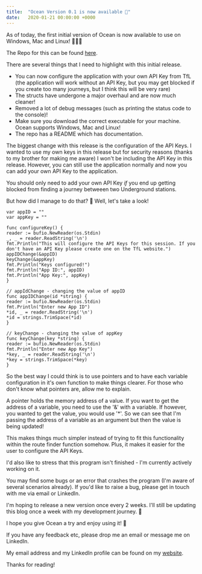 ```yaml
---
title:  "Ocean Version 0.1 is now available 🌊"
date:   2020-01-21 00:00:00 +0000
---
```


As of today, the first initial version of Ocean is now available to use on Windows, Mac and Linux! 🎉🎉🎉

The Repo for this can be found [here](https://gitlab.com/JoshBl_/ocean).

There are several things that I need to highlight with this initial release.

- You can now configure the application with your own API Key from TfL (the application will work without an API Key, but you may get blocked if you create too many journeys, but I think this will be very rare)
- The structs have undergone a major overhaul and are now much cleaner!
- Removed a lot of debug messages (such as printing the status code to the console)!
- Make sure you download the correct executable for your machine. Ocean supports Windows, Mac and Linux!
- The repo has a README which has documentation.

The biggest change with this release is the configuration of the API Keys. I wanted to use my own keys in this release but for security reasons (thanks to my brother for making me aware) I won't be including the API Key in this release. However, you can still use the application normally and now you can add your own API Key to the application.

You should only need to add your own API Key <i>if</i> you end up getting blocked from finding a journey betweeen two Underground stations.

But how did I manage to do that? 🤔 Well, let's take a look!

```
var appID = ""
var appKey = ""

func configureKey() {
reader := bufio.NewReader(os.Stdin)
_, _ = reader.ReadString('\n')
fmt.Println("This will configure the API Keys for this session. If you don't have an API Key please create one on the TfL website.")
appIDChange(&appID)
keyChange(&appKey)
fmt.Println("Keys configured!")
fmt.Println("App ID:", appID)
fmt.Println("App Key:", appKey)
}

// appIdChange - changing the value of appID
func appIDChange(id *string) {
reader := bufio.NewReader(os.Stdin)
fmt.Println("Enter new App ID")
*id, _ = reader.ReadString('\n')
*id = strings.TrimSpace(*id)
}

// keyChange - changing the value of appKey
func keyChange(key *string) {
reader := bufio.NewReader(os.Stdin)
fmt.Println("Enter new App Key")
*key, _ = reader.ReadString('\n')
*key = strings.TrimSpace(*key)
}
```

So the best way I could think is to use pointers and to have each variable configuration in it's own function to make things clearer. For those who don't know what pointers are, allow me to explain.

A pointer holds the memory address of a value. If you want to get the address of a variable, you need to use the '&' with a variable. If however, you wanted to get the value, you would use '*'. So we can see that I'm passing the address of a variable as an argument but then the value is being updated!

This makes things much simpler instead of trying to fit this functionality within the route finder function somehow. Plus, it makes it easier for the user to configure the API Keys.

I'd also like to stress that this program isn't finished - I'm currently actively working on it.

You may find some bugs or an error that crashes the program (I'm aware of several scenarios already). If you'd like to raise a bug, please get in touch with me via email or LinkedIn.

I'm hoping to release a new version once every 2 weeks. I'll still be updating this blog once a week with my development journey. 👀

I hope you give Ocean a try and enjoy using it! 👏

If you have any feedback etc, please drop me an email or message me on LinkedIn.

My email address and my LinkedIn profile can be found on my [website](https://joshblewitt.dev/).

Thanks for reading!